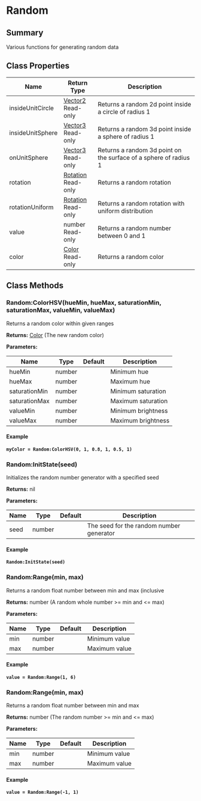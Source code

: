 # Random

## Summary

Various functions for generating random data

## Class Properties

<table data-full-width="false"><thead><tr><th>Name</th><th>Return Type</th><th>Description</th></tr></thead><tbody><tr><td>insideUnitCircle</td><td><a href="vector2.md">Vector2</a><br>Read-only</td><td>Returns a random 2d point inside a circle of radius 1</td></tr><tr><td>insideUnitSphere</td><td><a href="vector3.md">Vector3</a><br>Read-only</td><td>Returns a random 3d point inside a sphere of radius 1</td></tr><tr><td>onUnitSphere</td><td><a href="vector3.md">Vector3</a><br>Read-only</td><td>Returns a random 3d point on the surface of a sphere of radius 1</td></tr><tr><td>rotation</td><td><a href="rotation.md">Rotation</a><br>Read-only</td><td>Returns a random rotation</td></tr><tr><td>rotationUniform</td><td><a href="rotation.md">Rotation</a><br>Read-only</td><td>Returns a random rotation with uniform distribution</td></tr><tr><td>value</td><td>number<br>Read-only</td><td>Returns a random number between 0 and 1</td></tr><tr><td>color</td><td><a href="color.md">Color</a><br>Read-only</td><td>Returns a random color</td></tr></tbody></table>

## Class Methods

### Random:ColorHSV(hueMin, hueMax, saturationMin, saturationMax, valueMin, valueMax)

Returns a random color within given ranges

**Returns:** [Color](color.md) (The new random color)

**Parameters:**

<table data-full-width="false"><thead><tr><th>Name</th><th>Type</th><th>Default</th><th>Description</th></tr></thead><tbody><tr><td>hueMin</td><td>number</td><td></td><td>Minimum hue</td></tr><tr><td>hueMax</td><td>number</td><td></td><td>Maximum hue</td></tr><tr><td>saturationMin</td><td>number</td><td></td><td>Minimum saturation</td></tr><tr><td>saturationMax</td><td>number</td><td></td><td>Maximum saturation</td></tr><tr><td>valueMin</td><td>number</td><td></td><td>Minimum brightness</td></tr><tr><td>valueMax</td><td>number</td><td></td><td>Maximum brightness</td></tr></tbody></table>

#### Example

<pre class="language-lua"><code class="lang-lua"><strong>myColor = Random:ColorHSV(0, 1, 0.8, 1, 0.5, 1)
</strong></code></pre>

### Random:InitState(seed)

Initializes the random number generator with a specified seed

**Returns:** nil

**Parameters:**

<table data-full-width="false"><thead><tr><th>Name</th><th>Type</th><th>Default</th><th>Description</th></tr></thead><tbody><tr><td>seed</td><td>number</td><td></td><td>The seed for the random number generator</td></tr></tbody></table>

#### Example

<pre class="language-lua"><code class="lang-lua"><strong>Random:InitState(seed)
</strong></code></pre>

### Random:Range(min, max)

Returns a random float number between min and max (inclusive

**Returns:** number (A random whole number >= min and <= max)

**Parameters:**

<table data-full-width="false"><thead><tr><th>Name</th><th>Type</th><th>Default</th><th>Description</th></tr></thead><tbody><tr><td>min</td><td>number</td><td></td><td>Minimum value</td></tr><tr><td>max</td><td>number</td><td></td><td>Maximum value</td></tr></tbody></table>

#### Example

<pre class="language-lua"><code class="lang-lua"><strong>value = Random:Range(1, 6)
</strong></code></pre>

### Random:Range(min, max)

Returns a random float number between min and max

**Returns:** number (The random number >= min and <= max)

**Parameters:**

<table data-full-width="false"><thead><tr><th>Name</th><th>Type</th><th>Default</th><th>Description</th></tr></thead><tbody><tr><td>min</td><td>number</td><td></td><td>Minimum value</td></tr><tr><td>max</td><td>number</td><td></td><td>Maximum value</td></tr></tbody></table>

#### Example

<pre class="language-lua"><code class="lang-lua"><strong>value = Random:Range(-1, 1)
</strong></code></pre>
